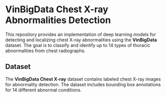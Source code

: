 # VinBigData Chest X-ray Abnormalities Detection

This repository provides an implementation of deep learning models for detecting and localizing chest X-ray abnormalities using the **VinBigData** dataset. The goal is to classify and identify up to 14 types of thoracic abnormalities from chest radiographs.

## Dataset

The **VinBigData Chest X-ray** dataset contains labeled chest X-ray images for abnormality detection. The dataset includes bounding box annotations for 14 different abnormal conditions.
